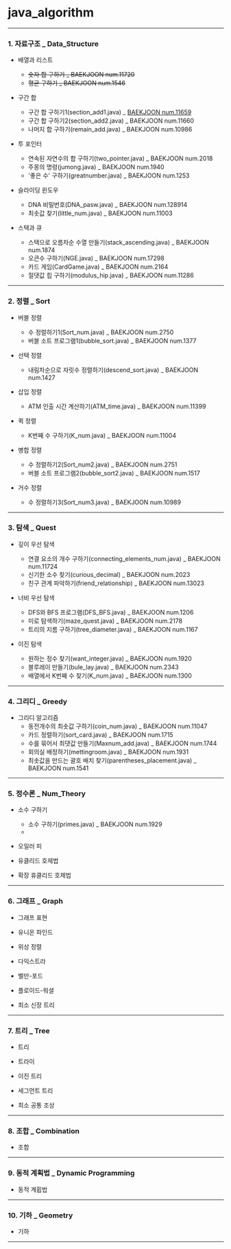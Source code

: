 # java_algorithm

***

### 1. 자료구조 _ Data_Structure
+ 배열과 리스트
    + ~~숫자 합 구하기 _ BAEKJOON num.11720~~
    + ~~평균 구하기 _ BAEKJOON num.1546~~

+ 구간 합
    + 구간 합 구하기1(section_add1.java) _ [BAEKJOON num.11659](https://www.acmicpc.net/problem/11659)
    + 구간 합 구하기2(section_add2.java) _ BAEKJOON num.11660
    + 나머지 합 구하기(remain_add.java) _ BAEKJOON num.10986

+ 투 포인터
    + 연속된 자연수의 합 구하기(two_pointer.java) _ BAEKJOON num.2018
    + 주몽의 명령(jumong.java) _ BAEKJOON num.1940
    + '좋은 수' 구하기(greatnumber.java) _ BAEKJOON num.1253

+ 슬라이딩 윈도우
    + DNA 비밀번호(DNA_pasw.java) _ BAEKJOON num.128914
    + 최솟값 찾기(little_num.java) _ BAEKJOON num.11003

+ 스택과 큐
    + 스택으로 오름차순 수열 만들기(stack_ascending.java) _ BAEKJOON num.1874
    + 오큰수 구하기(NGE.java) _ BAEKJOON num.17298
    + 카드 게임(CardGame.java) _ BAEKJOON num.2164
    + 절댓값 힙 구하기(modulus_hip.java) _ BAEKJOON num.11286

***

### 2. 정렬 _ Sort
+ 버블 정렬
    + 수 정렬하기1(Sort_num.java) _ BAEKJOON num.2750
    + 버블 소트 프로그램1(bubble_sort.java) _ BAEKJOON num.1377

+ 선택 정렬
    + 내림차순으로 자릿수 정렬하기(descend_sort.java) _ BAEKJOON num.1427

+ 삽입 정렬
    + ATM 인출 시간 계산하기(ATM_time.java) _ BAEKJOON num.11399

+ 퀵 정렬
    + K번째 수 구하기(K_num.java) _ BAEKJOON num.11004

+ 병합 정렬
    + 수 정렬하기2(Sort_num2.java) _ BAEKJOON num.2751
    + 버블 소트 프로그램2(bubble_sort2.java) _ BAEKJOON num.1517

+ 거수 정렬
    + 수 정렬하기3(Sort_num3.java) _ BAEKJOON num.10989

***

### 3. 탐색 _ Quest
+ 깊이 우선 탐색
    + 연결 요소의 개수 구하기(connecting_elements_num.java) _ BAEKJOON num.11724
    + 신기한 소수 찾기(curious_decimal) _ BAEKJOON num.2023
    + 친구 관계 파악하기(friend_relationship) _ BAEKJOON num.13023

+ 너비 우선 탐색
    + DFS와 BFS 프로그램(DFS_BFS.java) _ BAEKJOON num.1206
    + 미로 탐색하기(maze_quest.java) _ BAEKJOON num.2178
    + 트리의 지름 구하기(tree_diameter.java) _ BAEKJOON num.1167

+ 이진 탐색
    + 원하는 정수 찾기(want_integer.java) _ BAEKJOON num.1920
    + 블루레이 만들기(bule_lay.java) _ BAEKJOON num.2343
    + 배열에서 K번째 수 찾기(K_num.java) _ BAEKJOON num.1300

***

### 4. 그리디 _ Greedy
+ 그리디 알고리즘
    + 동전개수의 최솟값 구하기(coin_num.java) _ BAEKJOON num.11047
    + 카드 정렬하기(sort_card.java) _ BAEKJOON num.1715
    + 수를 묶어서 최댓값 만들기(Maxnum_add.java) _ BAEKJOON num.1744
    + 회의실 배정하기(mettingroom.java) _ BAEKJOON num.1931
    + 최솟값을 만드는 괄호 배치 찾기(parentheses_placement.java) _ BAEKJOON num.1541

***

### 5. 정수론 _ Num_Theory
+ 소수 구하기
    + 소수 구하기(primes.java) _ BAEKJOON num.1929
    + 

+ 오일러 피


+ 유클리드 호제법


+ 확장 휴클리드 호제법


***

### 6. 그래프 _ Graph
+ 그래프 표현

+ 유니온 파인드

+ 위상 정렬

+ 다익스트라

+ 벨만-포드

+ 플로이드-워셜

+ 최소 신장 트리

***

### 7. 트리 _ Tree
+ 트리

+ 트라이

+ 이진 트리

+ 세그먼트 트리

+ 최소 공통 조상

***

### 8. 조합 _ Combination
+ 조합

***

### 9. 동적 계획법 _ Dynamic Programming
+ 동적 계횝법

***

### 10. 기하 _ Geometry
+ 기하

***
